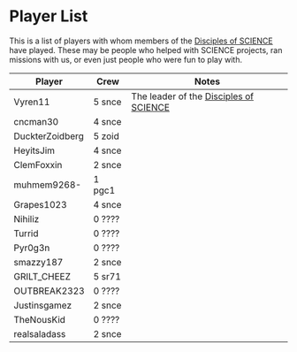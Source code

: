 # Player List

This is a list of players with whom members of the [Disciples of SCIENCE](https://socialclub.rockstargames.com/crew/disciples_of_science) have played. These may be people who helped with SCIENCE projects, ran missions with us, or even just people who were fun to play with. 

|            Player            |               Crew               |            Notes            |
|------------------------------|----------------------------------|-----------------------------|
| <span>Vyren11</span>         | <span class="crew">5 snce</span> | The leader of the [Disciples of SCIENCE](https://socialclub.rockstargames.com/crew/disciples_of_science) |
| <span>cncman30</span>        | <span class="crew">4 snce</span> |                             |
| <span>DuckterZoidberg</span> | <span class="crew">5 zoid</span> |                             |
| <span>HeyitsJim</span>       | <span class="crew">4 snce</span> |                             |
| <span>ClemFoxxin</span>      | <span class="crew">2 snce</span> |                             |
| <span>muhmem9268-</span>     | <span class="crew">1 pgc1</span> |                             |
| <span>Grapes1023</span>      | <span class="crew">4 snce</span> |                             |
| <span>Nihiliz</span>         | <span class="crew">0 ????</span> |                             |
| <span>Turrid</span>          | <span class="crew">0 ????</span> |                             |
| <span>Pyr0g3n</span>         | <span class="crew">0 ????</span> |                             |
| <span>smazzy187</span>       | <span class="crew">2 snce</span> |                             |
| <span>GRILT_CHEEZ</span>     | <span class="crew">5 sr71</span> |                             |
| <span>OUTBREAK2323</span>    | <span class="crew">0 ????</span> |                             |
| <span>Justinsgamez</span>    | <span class="crew">2 snce</span> |                             |
| <span>TheNousKid</span>      | <span class="crew">0 ????</span> |                             |
| <span>realsaladass</span>    | <span class="crew">2 snce</span> |                             |
